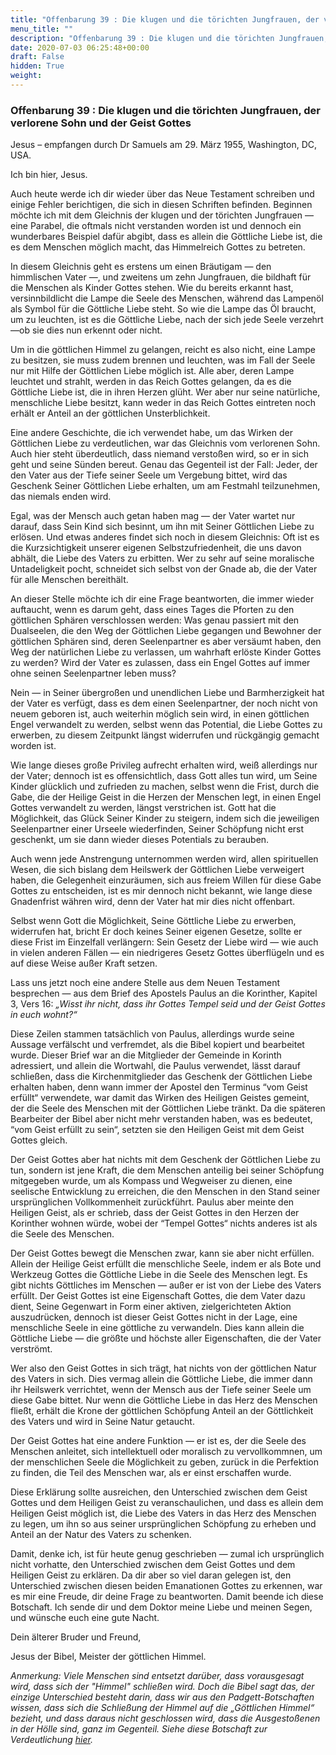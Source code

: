 ```yaml
---
title: "Offenbarung 39 : Die klugen und die törichten Jungfrauen, der verlorene Sohn und der Geist Gottes"
menu_title: ""
description: "Offenbarung 39 : Die klugen und die törichten Jungfrauen, der verlorene Sohn und der Geist Gottes"
date: 2020-07-03 06:25:48+00:00
draft: False
hidden: True
weight:
---
```

### Offenbarung 39 : Die klugen und die törichten Jungfrauen, der verlorene Sohn und der Geist Gottes

Jesus – empfangen durch Dr Samuels am 29. März 1955, Washington, DC, USA.

Ich bin hier, Jesus.

Auch heute werde ich dir wieder über das Neue Testament schreiben und einige Fehler berichtigen, die sich in diesen Schriften befinden. Beginnen möchte ich mit dem Gleichnis der klugen und der törichten Jungfrauen — eine Parabel, die oftmals nicht verstanden worden ist und dennoch ein wunderbares Beispiel dafür abgibt, dass es allein die Göttliche Liebe ist, die es dem Menschen möglich macht, das Himmelreich Gottes zu betreten.

In diesem Gleichnis geht es erstens um einen Bräutigam — den himmlischen Vater —, und zweitens um zehn Jungfrauen, die bildhaft für die Menschen als Kinder Gottes stehen. Wie du bereits erkannt hast, versinnbildlicht die Lampe die Seele des Menschen, während das Lampenöl als Symbol für die Göttliche Liebe steht. So wie die Lampe das Öl braucht, um zu leuchten, ist es die Göttliche Liebe, nach der sich jede Seele verzehrt—ob sie dies nun erkennt oder nicht.  

Um in die göttlichen Himmel zu gelangen, reicht es also nicht, eine Lampe zu besitzen, sie muss zudem brennen und leuchten, was im Fall der Seele nur mit Hilfe der Göttlichen Liebe möglich ist. Alle aber, deren Lampe leuchtet und strahlt, werden in das Reich Gottes gelangen, da es die Göttliche Liebe ist, die in ihren Herzen glüht. Wer aber nur seine natürliche, menschliche Liebe besitzt, kann weder in das Reich Gottes eintreten noch erhält er Anteil an der göttlichen Unsterblichkeit.

Eine andere Geschichte, die ich verwendet habe, um das Wirken der Göttlichen Liebe zu verdeutlichen, war das Gleichnis vom verlorenen Sohn. Auch hier steht überdeutlich, dass niemand verstoßen wird, so er in sich geht und seine Sünden bereut. Genau das Gegenteil ist der Fall: Jeder, der den Vater aus der Tiefe seiner Seele um Vergebung bittet, wird das Geschenk Seiner Göttlichen Liebe erhalten, um am Festmahl teilzunehmen, das niemals enden wird.  

Egal, was der Mensch auch getan haben mag — der Vater wartet nur darauf, dass Sein Kind sich besinnt, um ihn mit Seiner Göttlichen Liebe zu erlösen. Und etwas anderes findet sich noch in diesem Gleichnis: Oft ist es die Kurzsichtigkeit unserer eigenen Selbstzufriedenheit, die uns davon abhält, die Liebe des Vaters zu erbitten. Wer zu sehr auf seine moralische Untadeligkeit pocht, schneidet sich selbst von der Gnade ab, die der Vater für alle Menschen bereithält.

An dieser Stelle möchte ich dir eine Frage beantworten, die immer wieder auftaucht, wenn es darum geht, dass eines Tages die Pforten zu den göttlichen Sphären verschlossen werden: Was genau passiert mit den Dualseelen, die den Weg der Göttlichen Liebe gegangen und Bewohner der göttlichen Sphären sind, deren Seelenpartner es aber versäumt haben, den Weg der natürlichen Liebe zu verlassen, um wahrhaft erlöste Kinder Gottes zu werden? Wird der Vater es zulassen, dass ein Engel Gottes auf immer ohne seinen Seelenpartner leben muss?  

Nein — in Seiner übergroßen und unendlichen Liebe und Barmherzigkeit hat der Vater es verfügt, dass es dem einen Seelenpartner, der noch nicht von neuem geboren ist, auch weiterhin möglich sein wird, in einen göttlichen Engel verwandelt zu werden, selbst wenn das Potential, die Liebe Gottes zu erwerben, zu diesem Zeitpunkt längst widerrufen und rückgängig gemacht worden ist.

Wie lange dieses große Privileg aufrecht erhalten wird, weiß allerdings nur der Vater; dennoch ist es offensichtlich, dass Gott alles tun wird, um Seine Kinder glücklich und zufrieden zu machen, selbst wenn die Frist, durch die Gabe, die der Heilige Geist in die Herzen der Menschen legt, in einen Engel Gottes verwandelt zu werden, längst verstrichen ist. Gott hat die Möglichkeit, das Glück Seiner Kinder zu steigern, indem sich die jeweiligen Seelenpartner einer Urseele wiederfinden, Seiner Schöpfung nicht erst geschenkt, um sie dann wieder dieses Potentials zu berauben.  

Auch wenn jede Anstrengung unternommen werden wird, allen spirituellen Wesen, die sich bislang dem Heilswerk der Göttlichen Liebe verweigert haben, die Gelegenheit einzuräumen, sich aus freiem Willen für diese Gabe Gottes zu entscheiden, ist es mir dennoch nicht bekannt, wie lange diese Gnadenfrist währen wird, denn der Vater hat mir dies nicht offenbart.  

Selbst wenn Gott die Möglichkeit, Seine Göttliche Liebe zu erwerben, widerrufen hat, bricht Er doch keines Seiner eigenen Gesetze, sollte er diese Frist im Einzelfall verlängern: Sein Gesetz der Liebe wird — wie auch in vielen anderen Fällen — ein niedrigeres Gesetz Gottes überflügeln und es auf diese Weise außer Kraft setzen.

Lass uns jetzt noch eine andere Stelle aus dem Neuen Testament besprechen — aus dem Brief des Apostels Paulus an die Korinther, Kapitel 3, Vers 16: *„Wisst ihr nicht, dass ihr Gottes Tempel seid und der Geist Gottes in euch wohnt?“*

Diese Zeilen stammen tatsächlich von Paulus, allerdings wurde seine Aussage verfälscht und verfremdet, als die Bibel kopiert und bearbeitet wurde. Dieser Brief war an die Mitglieder der Gemeinde in Korinth adressiert, und allein die Wortwahl, die Paulus verwendet, lässt darauf schließen, dass die Kirchenmitglieder das Geschenk der Göttlichen Liebe erhalten haben, denn wann immer der Apostel den Terminus “vom Geist erfüllt“ verwendete, war damit das Wirken des Heiligen Geistes gemeint, der die Seele des Menschen mit der Göttlichen Liebe tränkt. Da die späteren Bearbeiter der Bibel aber nicht mehr verstanden haben, was es bedeutet, “vom Geist erfüllt zu sein“, setzten sie den Heiligen Geist mit dem Geist Gottes gleich.

Der Geist Gottes aber hat nichts mit dem Geschenk der Göttlichen Liebe zu tun, sondern ist jene Kraft, die dem Menschen anteilig bei seiner Schöpfung mitgegeben wurde, um als Kompass und Wegweiser zu dienen, eine seelische Entwicklung zu erreichen, die den Menschen in den Stand seiner ursprünglichen Vollkommenheit zurückführt. Paulus aber meinte den Heiligen Geist, als er schrieb, dass der Geist Gottes in den Herzen der Korinther wohnen würde, wobei der “Tempel Gottes“ nichts anderes ist als die Seele des Menschen.

Der Geist Gottes bewegt die Menschen zwar, kann sie aber nicht erfüllen. Allein der Heilige Geist erfüllt die menschliche Seele, indem er als Bote und Werkzeug Gottes die Göttliche Liebe in die Seele des Menschen legt. Es gibt nichts Göttliches im Menschen — außer er ist von der Liebe des Vaters erfüllt. Der Geist Gottes ist eine Eigenschaft Gottes, die dem Vater dazu dient, Seine Gegenwart in Form einer aktiven, zielgerichteten Aktion auszudrücken, dennoch ist dieser Geist Gottes nicht in der Lage, eine menschliche Seele in eine göttliche zu verwandeln. Dies kann allein die Göttliche Liebe — die größte und höchste aller Eigenschaften, die der Vater verströmt.

Wer also den Geist Gottes in sich trägt, hat nichts von der göttlichen Natur des Vaters in sich. Dies vermag allein die Göttliche Liebe, die immer dann ihr Heilswerk verrichtet, wenn der Mensch aus der Tiefe seiner Seele um diese Gabe bittet. Nur wenn die Göttliche Liebe in das Herz des Menschen fließt, erhält die Krone der göttlichen Schöpfung Anteil an der Göttlichkeit des Vaters und wird in Seine Natur getaucht.

Der Geist Gottes hat eine andere Funktion — er ist es, der die Seele des Menschen anleitet, sich intellektuell oder moralisch zu vervollkommnen, um der menschlichen Seele die Möglichkeit zu geben, zurück in die Perfektion zu finden, die Teil des Menschen war, als er einst erschaffen wurde.

Diese Erklärung sollte ausreichen, den Unterschied zwischen dem Geist Gottes und dem Heiligen Geist zu veranschaulichen, und dass es allein dem Heiligen Geist möglich ist, die Liebe des Vaters in das Herz des Menschen zu legen, um ihn so aus seiner ursprünglichen Schöpfung zu erheben und Anteil an der Natur des Vaters zu schenken.

Damit, denke ich, ist für heute genug geschrieben — zumal ich ursprünglich nicht vorhatte, den Unterschied zwischen dem Geist Gottes und dem Heiligen Geist zu erklären. Da dir aber so viel daran gelegen ist, den Unterschied zwischen diesen beiden Emanationen Gottes zu erkennen, war es mir eine Freude, dir deine Frage zu beantworten. Damit beende ich diese Botschaft. Ich sende dir und dem Doktor meine Liebe und meinen Segen, und wünsche euch eine gute Nacht.

Dein älterer Bruder und Freund,

Jesus der Bibel, Meister der göttlichen Himmel.

*Anmerkung:  Viele Menschen sind entsetzt darüber, dass vorausgesagt wird, dass sich der "Himmel" schließen wird. Doch die Bibel sagt das, der einzige Unterschied besteht darin, dass wir aus den Padgett-Botschaften wissen, dass sich die Schließung der Himmel auf die „Göttlichen Himmel“ bezieht, und dass daraus nicht geschlossen wird, dass die Ausgestoßenen in der Hölle sind, ganz im Gegenteil. Siehe diese Botschaft zur Verdeutlichung [hier](/aktuelle-botschaften/aktuelle-botschaften-in-reihenfolge-des-datums/aktuelle-botschaften-2001/die-schliessung-der-goettlichen-himmel-hr-judas-3-september-2001/).*
